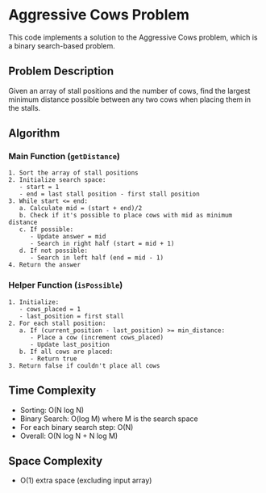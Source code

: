# Aggressive Cows Problem

This code implements a solution to the Aggressive Cows problem, which is a binary search-based problem.

## Problem Description
Given an array of stall positions and the number of cows, find the largest minimum distance possible between any two cows when placing them in the stalls.

## Algorithm

### Main Function (`getDistance`)
```pseudocode
1. Sort the array of stall positions
2. Initialize search space:
   - start = 1
   - end = last stall position - first stall position
3. While start <= end:
   a. Calculate mid = (start + end)/2
   b. Check if it's possible to place cows with mid as minimum distance
   c. If possible:
      - Update answer = mid
      - Search in right half (start = mid + 1)
   d. If not possible:
      - Search in left half (end = mid - 1)
4. Return the answer
```

### Helper Function (`isPossible`)
```pseudocode
1. Initialize:
   - cows_placed = 1
   - last_position = first stall
2. For each stall position:
   a. If (current_position - last_position) >= min_distance:
      - Place a cow (increment cows_placed)
      - Update last_position
   b. If all cows are placed:
      - Return true
3. Return false if couldn't place all cows
```

## Time Complexity
- Sorting: O(N log N)
- Binary Search: O(log M) where M is the search space
- For each binary search step: O(N)
- Overall: O(N log N + N log M)

## Space Complexity
- O(1) extra space (excluding input array)
